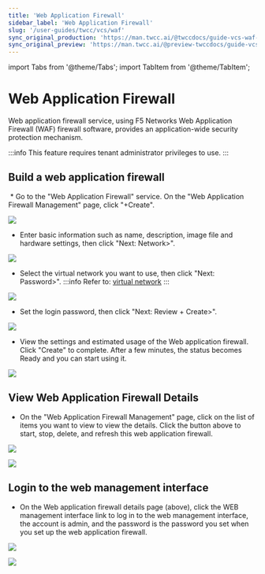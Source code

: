 ```yaml
---
title: 'Web Application Firewall'
sidebar_label: 'Web Application Firewall'
slug: '/user-guides/twcc/vcs/waf'
sync_original_production: 'https://man.twcc.ai/@twccdocs/guide-vcs-waf-en'
sync_original_preview: 'https://man.twcc.ai/@preview-twccdocs/guide-vcs-waf-en'
---
```


import Tabs from '@theme/Tabs';
import TabItem from '@theme/TabItem';

# Web Application Firewall

Web application firewall service, using F5 Networks Web Application Firewall (WAF) firewall software, provides an application-wide security protection mechanism.

:::info
This feature requires tenant administrator privileges to use.
:::

## Build a web application firewall

 * Go to the "Web Application Firewall" service. On the "Web Application Firewall Management" page, click "+Create".


![](https://cos.twcc.ai/SYS-MANUAL/uploads/upload_0a5085f80564dc8898f1b216593b0d34.png)



* Enter basic information such as name, description, image file and hardware settings, then click "Next: Network>".

![](https://cos.twcc.ai/SYS-MANUAL/uploads/upload_658ede2e5b088a7fa6dae6aef2fa998f.png)



* Select the virtual network you want to use, then click "Next: Password>".
:::info
Refer to: [virtual network](/docs/user-guides/twcc/vcs/vnw.md)
:::

![](https://cos.twcc.ai/SYS-MANUAL/uploads/upload_bdcf37fc211e811c242a3523841a1f8e.png)


* Set the login password, then click "Next: Review + Create>".

![](https://cos.twcc.ai/SYS-MANUAL/uploads/upload_ddd44a3ec184ecefd5b79f1f02fc01f9.png)


* View the settings and estimated usage of the Web application firewall. Click "Create" to complete. After a few minutes, the status becomes Ready and you can start using it.

![](https://cos.twcc.ai/SYS-MANUAL/uploads/upload_6ac5093d9a49d96bbea86059ab60b4e4.png)


## View Web Application Firewall Details

* On the "Web Application Firewall Management" page, click on the list of items you want to view to view the details. Click the button above to start, stop, delete, and refresh this web application firewall.

![](https://cos.twcc.ai/SYS-MANUAL/uploads/upload_453a9fc4722bf891c95f0019892bcf3c.png)

![](https://cos.twcc.ai/SYS-MANUAL/uploads/upload_2bb01173507c5b451258898b158a776c.png)


## Login to the web management interface

* On the Web application firewall details page (above), click the WEB management interface link to log in to the web management interface, the account is admin, and the password is the password you set when you set up the web application firewall.

![](https://cos.twcc.ai/SYS-MANUAL/uploads/upload_12186c7bccf46c59cb894539c0cdf978.png)

![](https://cos.twcc.ai/SYS-MANUAL/uploads/upload_258d6b6087f04040db83ef5d1bd05634.png)